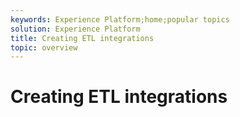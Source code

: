 ```yaml
---
keywords: Experience Platform;home;popular topics
solution: Experience Platform
title: Creating ETL integrations
topic: overview
---
```


# Creating ETL integrations
